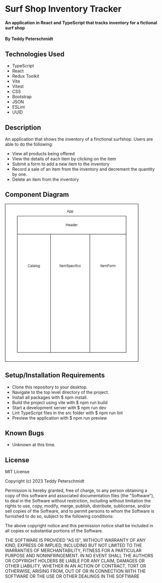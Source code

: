 # Surf Shop Inventory Tracker

####  An application in React and TypeScript that tracks inventory for a fictional surf shop

#### By Teddy Peterschmidt

## Technologies Used

* TypeScript
* React
* Redux Toolkit
* Vite
* Vitest
* CSS
* Bootstrap
* JSON
* ESLint
* UUID

## Description

An application that shows the inventory of a finctional surfshop. Users are able to do the following: 
* View all products being offered
* View the details of each item by clicking on the item
* Submit a form to add a new item to the inventory
* Record a sale of an item from the inventory and decrement the quantity by one. 
* Delete an item from the inventory

## Component Diagram

![Component Diagram](planning/comp-diagram.png)

## Setup/Installation Requirements

* Clone this repository to your desktop.
* Navigate to the top level directory of the project.
* Install all packages with $ npm install.
* Build the project using vite with $ npm run build
* Start a development server with $ npm run dev
* Lint TypeScript files in the src folder with $ npm run lint
* Preview the application with $ npm run preview 

## Known Bugs

* Unknown at this time.

## License

MIT License

Copyright (c) 2023 Teddy Peterschmidt

Permission is hereby granted, free of charge, to any person obtaining a copy
of this software and associated documentation files (the "Software"), to deal
in the Software without restriction, including without limitation the rights
to use, copy, modify, merge, publish, distribute, sublicense, and/or sell
copies of the Software, and to permit persons to whom the Software is
furnished to do so, subject to the following conditions:

The above copyright notice and this permission notice shall be included in all
copies or substantial portions of the Software.

THE SOFTWARE IS PROVIDED "AS IS", WITHOUT WARRANTY OF ANY KIND, EXPRESS OR
IMPLIED, INCLUDING BUT NOT LIMITED TO THE WARRANTIES OF MERCHANTABILITY,
FITNESS FOR A PARTICULAR PURPOSE AND NONINFRINGEMENT. IN NO EVENT SHALL THE
AUTHORS OR COPYRIGHT HOLDERS BE LIABLE FOR ANY CLAIM, DAMAGES OR OTHER
LIABILITY, WHETHER IN AN ACTION OF CONTRACT, TORT OR OTHERWISE, ARISING FROM,
OUT OF OR IN CONNECTION WITH THE SOFTWARE OR THE USE OR OTHER DEALINGS IN THE
SOFTWARE
